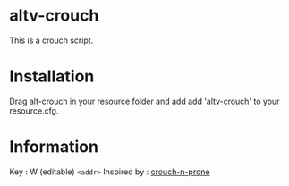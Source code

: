 # altv-crouch

This is a crouch script. 

# Installation
Drag alt-crouch in your resource folder and add add 'altv-crouch' to your resource.cfg. 

# Information 
Key : W (editable)
`<addr>` Inspired by : [crouch-n-prone](https://github.com/Blumlaut/crouch-n-prone)

